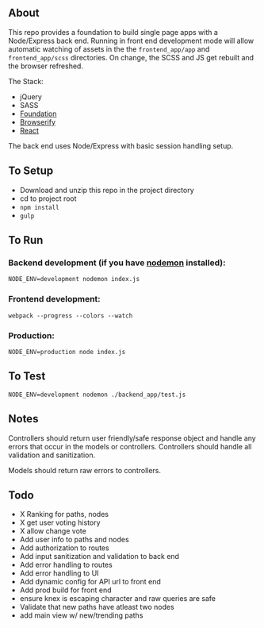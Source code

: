 ## About
This repo provides a foundation to build single page apps with a Node/Express back end. Running in front end development mode will allow automatic watching of assets in the the `frontend_app/app` and `frontend_app/scss` directories. On change, the SCSS and JS get rebuilt and the browser refreshed.

The Stack:
* jQuery
* SASS
* [Foundation](http://foundation.zurb.com/)
* [Browserify](http://browserify.org/)
* [React](https://facebook.github.io/react/)

The back end uses Node/Express with basic session handling setup.

## To Setup

* Download and unzip this repo in the project directory
* cd to project root
* `npm install`
* `gulp`

## To Run

### Backend development (if you have [nodemon](https://github.com/remy/nodemon) installed):
```
NODE_ENV=development nodemon index.js
```

### Frontend development:
```
webpack --progress --colors --watch
```

### Production:
```
NODE_ENV=production node index.js
```

## To Test

`NODE_ENV=development nodemon ./backend_app/test.js`

## Notes

Controllers should return user friendly/safe response object and handle any errors that occur in the models or controllers. Controllers should handle all validation and sanitization.

Models should return raw errors to controllers.

## Todo

* X Ranking for paths, nodes
* X get user voting history
* X allow change vote
* Add user info to paths and nodes
* Add authorization to routes
* Add input sanitization and validation to back end
* Add error handling to routes
* Add error handling to UI
* Add dynamic config for API url to front end
* Add prod build for front end
* ensure knex is escaping character and raw queries are safe
* Validate that new paths have atleast two nodes
* add main view w/ new/trending paths